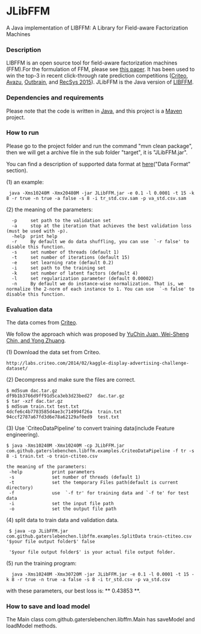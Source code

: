 JLibFFM
=====

A Java implementation of LIBFFM: A Library for Field-aware Factorization Machines

### Description ###
LIBFFM is an open source tool for field-aware factorization machines (FFM).For the formulation of FFM, please see [this paper](http://www.csie.ntu.edu.tw/~cjlin/papers/ffm.pdf). It has been used to win the top-3 in recent click-through rate prediction competitions ([Criteo](https://www.kaggle.com/c/criteo-display-ad-challenge), [Avazu](https://www.kaggle.com/c/avazu-ctr-prediction), [Outbrain](https://www.kaggle.com/c/outbrain-click-prediction), and [RecSys 2015](http://dl.acm.org/citation.cfm?id=2813511&dl=ACM&coll=DL&CFID=941880276&CFTOKEN=60022934)).
JLibFFM is the Java version of [LIBFFM](https://www.csie.ntu.edu.tw/~cjlin/libffm/).

### Dependencies and requirements ###
Please note that the code is written in [Java](https://www.oracle.com/java/index.html), and this project is a [Maven](https://maven.apache.org/) project.


### How to run ###
Please go to the project folder and run the command 
"mvn clean package", then we will get a archive file in the sub folder "target", it is "JLibFFM.jar".

You can find a description of supported data format at [here](https://github.com/guestwalk/libffm)("Data Format" section).

(1) an example:

     java -Xms10240M -Xmx20480M -jar JLibFFM.jar -e 0.1 -l 0.0001 -t 15 -k 8 -r true -n true -a false -s 8 -i tr_std.csv.sam -p va_std.csv.sam

(2) the meaning of the parameters:

      -p     set path to the validation set
      -a     stop at the iteration that achieves the best validation loss (must be used with -p).
      -help  print help
      -r     By default we do data shuffling, you can use  `-r false' to disable this function.
      -s     set number of threads (default 1)
      -t     set number of iterations (default 15)
      -e     set learning rate (default 0.2)
      -i     set path to the training set
      -k     set number of latent factors (default 4)
      -l     set regularization parameter (default 0.00002)
      -n     By default we do instance-wise normalization. That is, we normalize the 2-norm of each instance to 1. You can use  `-n false' to disable this function.
    
### Evaluation data ### 
The data comes from [Criteo](http://labs.criteo.com/2014/02/kaggle-display-advertising-challenge-dataset/).

We follow the approach which was proposed by [YuChin Juan, Wei-Sheng Chin, and Yong Zhuang](https://github.com/guestwalk/kaggle-2014-criteo).

(1) Download the data set from Criteo.
    
    http://labs.criteo.com/2014/02/kaggle-display-advertising-challenge-dataset/
(2) Decompress and make sure the files are correct.
    
    $ md5sum dac.tar.gz
    df9b1b3766d9ff91d5ca3eb3d23bed27  dac.tar.gz
    $ tar -xzf dac.tar.gz
    $ md5sum train.txt test.txt
    4dcfe6c4b7783585d4ae3c714994f26a  train.txt
    94ccf2787a67fd3d6e78a62129af0ed9  test.txt

(3) Use `CriteoDataPipeline' to convert training data(include Feature engineering).
    
    $ java -Xms10240M -Xmx10240M -cp JLibFFM.jar com.github.gaterslebenchen.libffm.examples.CriteoDataPipeline -f tr -s 8 -i train.txt -o train-ctiteo.csv
    
    the meaning of the parameters:    
	 -help           print parameters
	 -s              set number of threads (default 1)
	 -t              set the temporary Files path(default is current directory)
	 -f              use  `-f tr' for training data and `-f te' for test data
	 -i              set the input file path
	 -o              set the output file path
	 
(4) split data to train data and validation data.

     $ java -cp JLibFFM.jar com.github.gaterslebenchen.libffm.examples.SplitData train-ctiteo.csv '$your file output folder$' false
     
     '$your file output folder$' is your actual file output folder.
     
(5) run the training program:
     
      java -Xms10240M -Xmx30720M -jar JLibFFM.jar -e 0.1 -l 0.0001 -t 15 -k 8 -r true -n true -a false -s 8 -i tr_std.csv -p va_std.csv
      
with these parameters, our best loss is: ** 0.43853 **.

      
### How to save and load model ###
The Main class com.github.gaterslebenchen.libffm.Main has saveModel and loadModel methods.